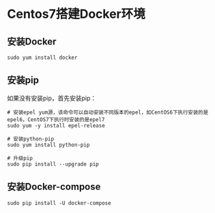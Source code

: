 # Centos7搭建Docker环境

## 安装Docker

```
sudo yum install docker
```

## 安装pip

如果没有安装pip，首先安装pip：

```
# 安装epel yum源，该命令可以自动安装不同版本的epel，如CentOS6下执行安装的是epel6，CentOS7下执行时安装的是epel7
sudo yum -y install epel-release

# 安装python-pip
sudo yum install python-pip

# 升级pip
sudo pip install --upgrade pip
```

## 安装Docker-compose

```
sudo pip install -U docker-compose
```
